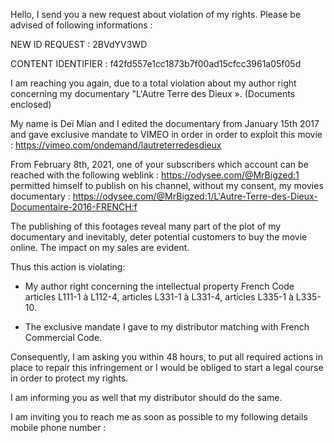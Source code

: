 Hello, I send you a new request about violation of my rights.
Please be advised of following informations :

NEW ID REQUEST : 2BVdYV3WD

CONTENT IDENTIFIER : f42fd557e1cc1873b7f00ad15cfcc3961a05f05d

I am reaching you again, due to a total violation about my author right concerning my documentary "L'Autre Terre des Dieux ». (Documents enclosed)

My name is Deï Mian and I edited the documentary from January 15th 2017 and gave exclusive mandate to VIMEO in order in order to exploit this movie : https://vimeo.com/ondemand/lautreterredesdieux

From February 8th, 2021, one of your subscribers which account can be reached with the following weblink : https://odysee.com/@MrBigzed:1
permitted himself to publish on his channel, without my consent, my movies documentary : https://odysee.com/@MrBigzed:1/L'Autre-Terre-des-Dieux-Documentaire-2016-FRENCH:f

The publishing of this footages reveal many part of the plot of my documentary and inevitably, deter potential customers to buy the movie online. The impact on my sales are evident.



Thus this action is violating:

- My author right concerning the intellectual property French Code articles L111-1 à L112-4, articles L331-1 à L331-4, articles L335-1 à L335-10.

- The exclusive mandate I gave to my distributor matching with French Commercial Code.

Consequently, I am asking you within 48 hours, to put all required actions in place to repair this infringement or I would be obliged to start a legal course in order to protect my rights.

I am informing you as well that my distributor should do the same.

I am inviting you to reach me as soon as possible to my following details mobile phone number :

<personal information hidden>

Best Regards
